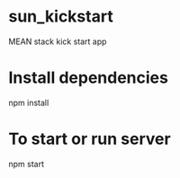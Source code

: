 # sun_kickstart
MEAN stack kick start app

# Install dependencies
npm install

# To start or run server
npm start
